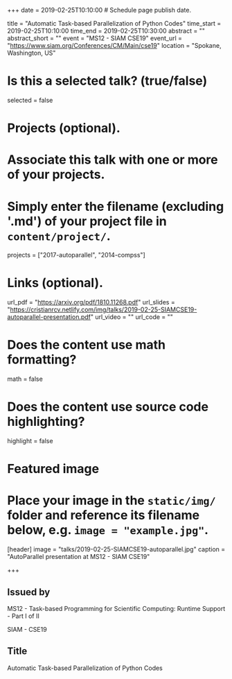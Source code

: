 +++
date = 2019-02-25T10:10:00  # Schedule page publish date.

title = "Automatic Task-based Parallelization of Python Codes"
time_start = 2019-02-25T10:10:00
time_end = 2019-02-25T10:30:00
abstract = ""
abstract_short = ""
event = "MS12 - SIAM CSE19"
event_url = "https://www.siam.org/Conferences/CM/Main/cse19"
location = "Spokane, Washington, US"

# Is this a selected talk? (true/false)
selected = false

# Projects (optional).
#   Associate this talk with one or more of your projects.
#   Simply enter the filename (excluding '.md') of your project file in `content/project/`.
projects = ["2017-autoparallel", "2014-compss"]

# Links (optional).
url_pdf = "https://arxiv.org/pdf/1810.11268.pdf"
url_slides = "https://cristianrcv.netlify.com/img/talks/2019-02-25-SIAMCSE19-autoparallel-presentation.pdf"
url_video = ""
url_code = ""

# Does the content use math formatting?
math = false

# Does the content use source code highlighting?
highlight = false

# Featured image
# Place your image in the `static/img/` folder and reference its filename below, e.g. `image = "example.jpg"`.
[header]
image = "talks/2019-02-25-SIAMCSE19-autoparallel.jpg"
caption = "AutoParallel presentation at MS12 - SIAM CSE19"

+++

<h2>Issued by</h2>

<p>MS12 - Task-based Programming for Scientific Computing: Runtime Support - Part I of II</p>
<p>SIAM - CSE19</p>

<h2>Title</h2>

Automatic Task-based Parallelization of Python Codes